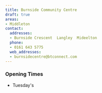 ```yaml
---
title: Burnside Community Centre
draft: true
areas:
- Middleton
contact:
  addresses:
  - Burnside Crescent  Langley  Mideelton
  phone:
  - 0161 643 5775
  web_addresses:
  - burnsidecentre@btconnect.com
---
```


### Opening Times
* Tuesday's

